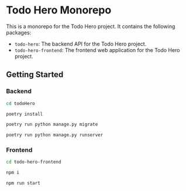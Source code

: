 # Todo Hero Monorepo

This is a monorepo for the Todo Hero project. It contains the following packages:

* `todo-hero`: The backend API for the Todo Hero project.
* `todo-hero-frontend`: The frontend web application for the Todo Hero project.

## Getting Started

### Backend

```bash
cd todoHero
```

```bash
poetry install
```

```bash
poetry run python manage.py migrate
```

```bash
poetry run python manage.py runserver
```

### Frontend

```bash
cd todo-hero-frontend
```

```bash
npm i
```

```bash
npm run start
```
